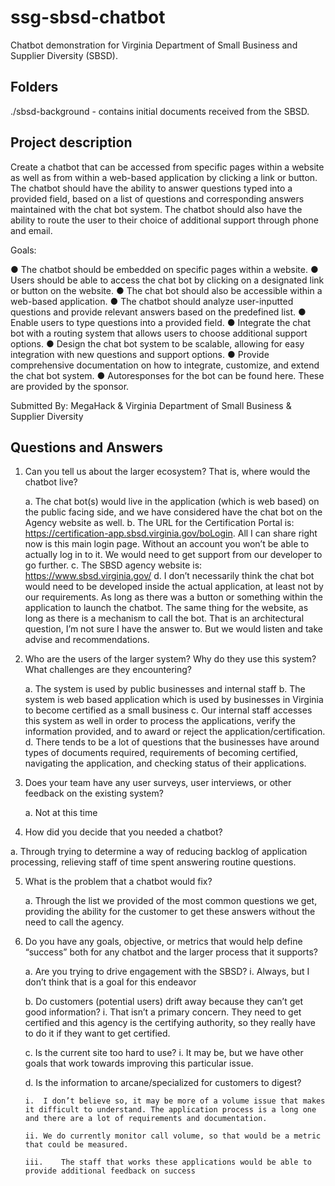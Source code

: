 # ssg-sbsd-chatbot

Chatbot demonstration for Virginia Department of Small Business and Supplier Diversity (SBSD).

## Folders

./sbsd-background - contains initial documents received from the SBSD.

## Project description

Create a chatbot that can be accessed from specific pages within a website as well as from within a web-based application by clicking a link or button. The chatbot should have the ability to answer questions typed into a provided field, based on a list of questions and corresponding answers maintained with the chat bot system. The chatbot should also have the ability to route the user to their choice of additional support through phone and email.

Goals:

●	The chatbot should be embedded on specific pages within a website.
●	Users should be able to access the chat bot by clicking on a designated link or button on the website.
●	The chat bot should also be accessible within a web-based application.
●	The chatbot should analyze user-inputted questions and provide relevant answers based on the predefined list.
●	Enable users to type questions into a provided field.
●	Integrate the chat bot with a routing system that allows users to choose additional support options.
●	Design the chat bot system to be scalable, allowing for easy integration with new questions and support options.
●	Provide comprehensive documentation on how to integrate, customize, and extend the chat bot system.
●	Autoresponses for the bot can be found here. These are provided by the sponsor.

Submitted By: MegaHack & Virginia Department of Small Business & Supplier Diversity

## Questions and Answers

1.	Can you tell us about the larger ecosystem?  That is, where would the chatbot live?

    a.	The chat bot(s) would live in the application (which is web based) on the public facing side, and we have considered have the chat bot on the Agency website as well.
    b.	The URL for the Certification Portal is: https://certification-app.sbsd.virginia.gov/boLogin. All I can share right now is this main login page. Without an account you won’t be able to actually log in to it. We would need to get support from our developer to go further. 
    c.	The SBSD agency website is: https://www.sbsd.virginia.gov/
    d.	I don’t necessarily think the chat bot would need to be developed inside the actual application, at least not by our requirements. As long as there was a button or something within the application to launch the chatbot. The same thing for the website, as long as there is a mechanism to call the bot. That is an architectural question, I’m not sure I have the answer to. But we would listen and take advise and recommendations. 

2.	Who are the users of the larger system?  Why do they use this system?  What challenges are they encountering?  

    a.	The system is used by public businesses and internal staff
    b.	The system is  web based application which is used by businesses in Virginia to become certified as a small business
    c.	Our internal staff accesses this system as well in order to process the applications, verify the information provided, and to award or reject the application/certification.
    d.	There tends to be a lot of questions that the businesses have around types of documents required, requirements of becoming certified, navigating the application, and checking status of their applications.

3.	Does your team have any user surveys, user interviews, or other feedback on the existing system?

    a.	Not at this time

4.	How did you decide that you needed a chatbot?

a.	Through trying to determine a way of reducing backlog of application processing, relieving staff of time spent answering routine questions.

5.	What is the problem that a chatbot would fix? 

    a.	Through the list we provided of the most common questions we get, providing the ability for the customer to get these answers without the need to call the agency. 

6.	Do you have any goals, objective, or metrics that would help define “success” both for any chatbot and the larger process that it supports?

    a.	Are you trying to drive engagement with the SBSD?
        i.	Always, but I don’t think that is a goal for this endeavor 

    b.	Do customers (potential users) drift away because they can’t get good information?
        i.	That isn’t a primary concern. They need to get certified and this agency is the certifying authority, so they really have to do it if they want to get certified. 
    
    c.	Is the current site too hard to use?
        i.	It may be, but we have other goals that work towards improving this particular issue. 
    
    d.	Is the information to arcane/specialized for customers to digest?
    
        i.	I don’t believe so, it may be more of a volume issue that makes it difficult to understand. The application process is a long one and there are a lot of requirements and documentation.
    
        ii.	We do currently monitor call volume, so that would be a metric that could be measured. 
    
        iii.	The staff that works these applications would be able to provide additional feedback on success

